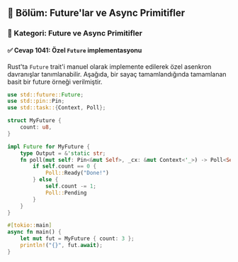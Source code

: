 ## 📘 Bölüm: Future'lar ve Async Primitifler  
### 🔹 Kategori: Future ve Async Primitifler  
#### ✅ Cevap 1041: Özel `Future` implementasyonu

Rust'ta `Future` trait'i manuel olarak implemente edilerek özel asenkron davranışlar tanımlanabilir. Aşağıda, bir sayaç tamamlandığında tamamlanan basit bir future örneği verilmiştir.

```rust
use std::future::Future;
use std::pin::Pin;
use std::task::{Context, Poll};

struct MyFuture {
    count: u8,
}

impl Future for MyFuture {
    type Output = &'static str;
    fn poll(mut self: Pin<&mut Self>, _cx: &mut Context<'_>) -> Poll<Self::Output> {
        if self.count == 0 {
            Poll::Ready("Done!")
        } else {
            self.count -= 1;
            Poll::Pending
        }
    }
}

#[tokio::main]
async fn main() {
    let mut fut = MyFuture { count: 3 };
    println!("{}", fut.await);
}
```
